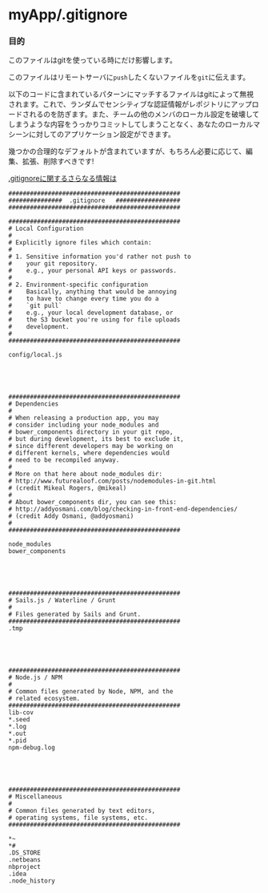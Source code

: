 # myApp/.gitignore
### 目的

このファイルはgitを使っている時にだけ影響します。

このファイルはリモートサーバに`push`したくないファイルを`git`に伝えます。

以下のコードに含まれているパターンにマッチするファイルはgitによって無視されます。これで、ランダムでセンシティブな認証情報がレポジトリにアップロードされるのを防ぎます。また、チームの他のメンバのローカル設定を破壊してしまうような内容をうっかりコミットしてしまうことなく、あなたのローカルマシーンに対してのアプリケーション設定ができます。

幾つかの合理的なデフォルトが含まれていますが、もちろん必要に応じて、編集、拡張、削除すべきです!

[.gitignoreに関するさらなる情報は](https://help.github.com/articles/ignoring-files)


<docmeta name="uniqueID" value="gitignore878586">
<docmeta name="displayName" value=".gitignore">

```
################################################
###############  .gitignore   ##################
################################################

################################################
# Local Configuration
#
# Explicitly ignore files which contain:
#
# 1. Sensitive information you'd rather not push to
#    your git repository.
#    e.g., your personal API keys or passwords.
#
# 2. Environment-specific configuration
#    Basically, anything that would be annoying
#    to have to change every time you do a 
#    `git pull`
#    e.g., your local development database, or
#    the S3 bucket you're using for file uploads
#    development.
# 
################################################

config/local.js





################################################
# Dependencies
#
# When releasing a production app, you may 
# consider including your node_modules and
# bower_components directory in your git repo,
# but during development, its best to exclude it,
# since different developers may be working on
# different kernels, where dependencies would
# need to be recompiled anyway.
#
# More on that here about node_modules dir:
# http://www.futurealoof.com/posts/nodemodules-in-git.html
# (credit Mikeal Rogers, @mikeal)
#
# About bower_components dir, you can see this:
# http://addyosmani.com/blog/checking-in-front-end-dependencies/
# (credit Addy Osmani, @addyosmani)
# 
################################################

node_modules
bower_components





################################################
# Sails.js / Waterline / Grunt
#
# Files generated by Sails and Grunt.
################################################
.tmp





################################################
# Node.js / NPM
#
# Common files generated by Node, NPM, and the
# related ecosystem.
################################################
lib-cov
*.seed
*.log
*.out
*.pid
npm-debug.log





################################################
# Miscellaneous
#
# Common files generated by text editors,
# operating systems, file systems, etc.
################################################

*~
*#
.DS_STORE
.netbeans
nbproject
.idea
.node_history

```
